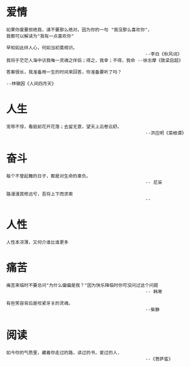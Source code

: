 # 爱情
	如果你废要拒绝我，请不要那么绝对。因为你的一句	"我没那么喜欢你"，
	我都可以解读为"我有一点喜欢你"
	
	早知如此绊人心，何如当初莫相识。 				
														--李白《秋风词》
	我将于茫茫人海中访我唯一灵魂之伴侣；得之，我幸；不得，我命 --徐志摩《致梁启超》
	
	答案很长，我准备用一生的时间来回答，你准备要听了吗？
														--林徽因《人间四月天》
# 人生
	宠辱不惊，看庭前花开花落；去留无意，望天上云卷云舒。
														--洪应明《菜根谭》
# 奋斗
	每个不曾起舞的日子，都是对生命的辜负。 
														-- 尼采
	
	路漫漫其修远兮，吾将上下而求索              
														--	
# 人性
	人性本凉薄，又何介谁比谁更多
	
# 痛苦
	痛苦来临时不要总问"为什么偏偏是我？"因为快乐降临时你可没问过这个问题
														-- 韩寒
	
	有些笑容背后是咬紧牙关的灵魂。	
														--柴静

# 阅读
	如今你的气质里，藏着你走过的路，读过的书，爱过的人.
														--《菩萨蛮》